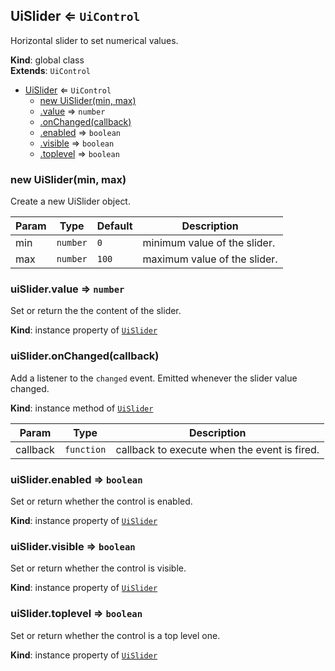 <a name="UiSlider"></a>

## UiSlider ⇐ <code>UiControl</code>
Horizontal slider to set numerical values.

**Kind**: global class  
**Extends**: <code>UiControl</code>  

* [UiSlider](#UiSlider) ⇐ <code>UiControl</code>
    * [new UiSlider(min, max)](#new_UiSlider_new)
    * [.value](#UiSlider+value) ⇒ <code>number</code>
    * [.onChanged(callback)](#UiSlider+onChanged)
    * [.enabled](#) ⇒ <code>boolean</code>
    * [.visible](#) ⇒ <code>boolean</code>
    * [.toplevel](#) ⇒ <code>boolean</code>

<a name="new_UiSlider_new"></a>

### new UiSlider(min, max)
Create a new UiSlider object.


| Param | Type | Default | Description |
| --- | --- | --- | --- |
| min | <code>number</code> | <code>0</code> | minimum value of the slider. |
| max | <code>number</code> | <code>100</code> | maximum value of the slider. |

<a name="UiSlider+value"></a>

### uiSlider.value ⇒ <code>number</code>
Set or return the the content of the slider.

**Kind**: instance property of [<code>UiSlider</code>](#UiSlider)  
<a name="UiSlider+onChanged"></a>

### uiSlider.onChanged(callback)
Add a listener to the `changed` event. Emitted whenever the slider value
changed.

**Kind**: instance method of [<code>UiSlider</code>](#UiSlider)  

| Param | Type | Description |
| --- | --- | --- |
| callback | <code>function</code> | callback to execute when the event is fired. |

<a name=""></a>

### uiSlider.enabled ⇒ <code>boolean</code>
Set or return whether the control is enabled.

**Kind**: instance property of [<code>UiSlider</code>](#UiSlider)  
<a name=""></a>

### uiSlider.visible ⇒ <code>boolean</code>
Set or return whether the control is visible.

**Kind**: instance property of [<code>UiSlider</code>](#UiSlider)  
<a name=""></a>

### uiSlider.toplevel ⇒ <code>boolean</code>
Set or return whether the control is a top level one.

**Kind**: instance property of [<code>UiSlider</code>](#UiSlider)  
